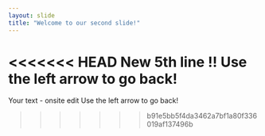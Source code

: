 ```yaml
---
layout: slide
title: "Welcome to our second slide!"
---
```

<<<<<<< HEAD
New 5th line !!
Use the left arrow to go back!
=======
Your text - onsite edit
Use the left arrow to go back!
>>>>>>> b91e5bb5f4da3462a7bf1a80f336019af137496b
